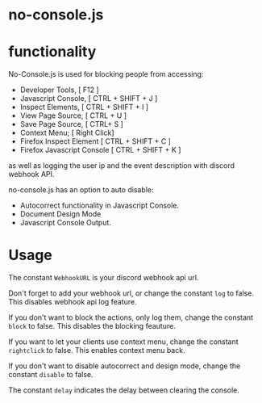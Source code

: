 # no-console.js



# functionality


No-Console.js is used for blocking people from accessing:


- Developer Tools, [ F12 ]
- Javascript Console, [ CTRL + SHIFT + J ]
- Inspect Elements,  [ CTRL + SHIFT + I ]
- View Page Source, [ CTRL + U ]
- Save Page Source, [ CTRL+ S ]
- Context Menu; [ Right Click]
- Firefox Inspect Element [ CTRL + SHIFT + C ]
- Firefox Javascript Console [ CTRL + SHIFT + K ]

as well as logging the user ip and the event description with discord webhook API.

no-console.js has an option to auto disable:
- Autocorrect functionality in Javascript Console.
- Document Design Mode
- Javascript Console Output.

# Usage

The constant `WebhookURL` is your discord webhook api url.

Don't forget to add your webhook url, or change the constant `log` to false. This disables webhook api log feature.

If you don't want to block the actions, only log them, change the constant `block` to false. This disables the blocking feauture.

If you want to let your clients use context menu, change the constant `rightclick` to false. This enables context menu back.

If you don't want to disable autocorrect and design mode, change the constant `disable` to false. 

The constant `delay` indicates the delay between clearing the console.

